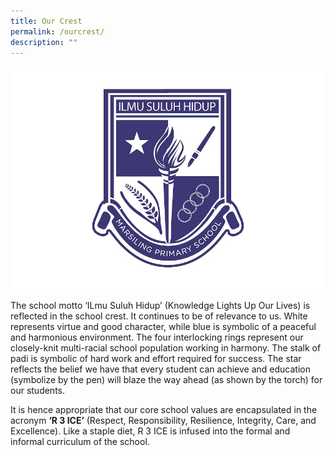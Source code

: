 ```yaml
---
title: Our Crest
permalink: /ourcrest/
description: ""
---
```

![](/images/MPS%20Logos%20(School%20&%2060th%20Anniversary)%200710-01.jpg)

The school motto ‘ILmu Suluh Hidup’ (Knowledge Lights Up Our Lives) is reflected in the school crest. It continues to be of relevance to us. White represents virtue and good character, while blue is symbolic of a peaceful and harmonious environment. The four interlocking rings represent our closely-knit multi-racial school population working in harmony. The stalk of padi is symbolic of hard work and effort required for success. The star reflects the belief we have that every student can achieve and education (symbolize by the pen) will blaze the way ahead (as shown by the torch) for our students.  

It is hence appropriate that our core school values are encapsulated in the acronym **‘R 3 ICE’** (Respect, Responsibility, Resilience, Integrity, Care, and Excellence). Like a staple diet, R 3 ICE is infused into the formal and informal curriculum of the school.